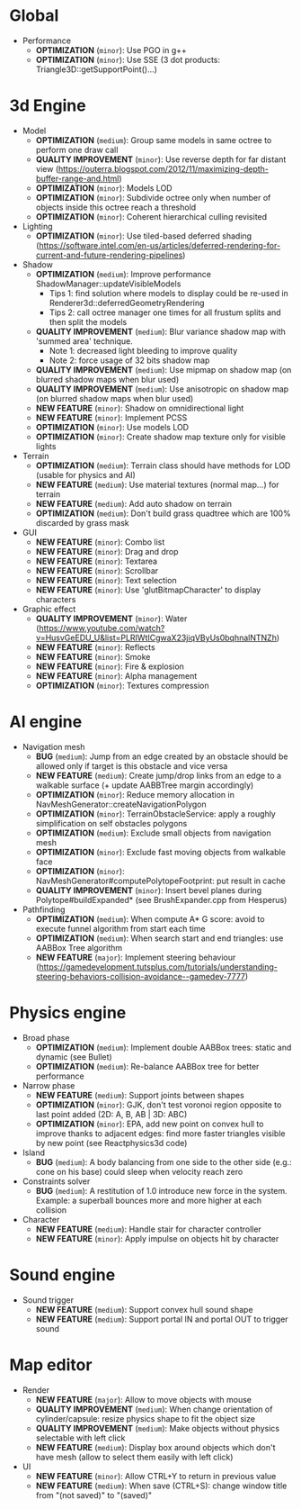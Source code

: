 # Global
- Performance
	- **OPTIMIZATION** (`minor`): Use PGO in g++
	- **OPTIMIZATION** (`minor`): Use SSE (3 dot products: Triangle3D<T>::getSupportPoint()...)

# 3d Engine
- Model
    - **OPTIMIZATION** (`medium`): Group same models in same octree to perform one draw call
    - **QUALITY IMPROVEMENT** (`minor`): Use reverse depth for far distant view (<https://outerra.blogspot.com/2012/11/maximizing-depth-buffer-range-and.html>)
	- **OPTIMIZATION** (`minor`): Models LOD
	- **OPTIMIZATION** (`minor`): Subdivide octree only when number of objects inside this octree reach a threshold
	- **OPTIMIZATION** (`minor`): Coherent hierarchical culling revisited
- Lighting
    - **OPTIMIZATION** (`minor`): Use tiled-based deferred shading (<https://software.intel.com/en-us/articles/deferred-rendering-for-current-and-future-rendering-pipelines>)
- Shadow
    - **OPTIMIZATION** (`medium`): Improve performance ShadowManager::updateVisibleModels
        - Tips 1: find solution where models to display could be re-used in Renderer3d::deferredGeometryRendering
        - Tips 2: call octree manager one times for all frustum splits and then split the models
	- **QUALITY IMPROVEMENT** (`medium`): Blur variance shadow map with 'summed area' technique.
        - Note 1: decreased light bleeding to improve quality
        - Note 2: force usage of 32 bits shadow map
	- **QUALITY IMPROVEMENT** (`medium`): Use mipmap on shadow map (on blurred shadow maps when blur used)
	- **QUALITY IMPROVEMENT** (`medium`): Use anisotropic on shadow map (on blurred shadow maps when blur used)
	- **NEW FEATURE** (`minor`): Shadow on omnidirectional light
	- **NEW FEATURE** (`minor`): Implement PCSS
	- **OPTIMIZATION** (`minor`): Use models LOD
	- **OPTIMIZATION** (`minor`): Create shadow map texture only for visible lights
- Terrain
    - **OPTIMIZATION** (`medium`): Terrain class should have methods for LOD (usable for physics and AI)
    - **NEW FEATURE** (`medium`): Use material textures (normal map...) for terrain
    - **NEW FEATURE** (`medium`): Add auto shadow on terrain
    - **OPTIMIZATION** (`medium`): Don't build grass quadtree which are 100% discarded by grass mask
- GUI
	- **NEW FEATURE** (`minor`): Combo list
	- **NEW FEATURE** (`minor`): Drag and drop
	- **NEW FEATURE** (`minor`): Textarea
	- **NEW FEATURE** (`minor`): Scrollbar
	- **NEW FEATURE** (`minor`): Text selection
	- **NEW FEATURE** (`minor`): Use 'glutBitmapCharacter' to display characters
- Graphic effect
	- **QUALITY IMPROVEMENT** (`minor`): Water (<https://www.youtube.com/watch?v=HusvGeEDU_U&list=PLRIWtICgwaX23jiqVByUs0bqhnalNTNZh>)
	- **NEW FEATURE** (`minor`): Reflects
	- **NEW FEATURE** (`minor`): Smoke
	- **NEW FEATURE** (`minor`): Fire & explosion
	- **NEW FEATURE** (`minor`): Alpha management
	- **OPTIMIZATION** (`minor`): Textures compression

# AI engine
- Navigation mesh
	- **BUG** (`medium`): Jump from an edge created by an obstacle should be allowed only if target is this obstacle and vice versa
	- **NEW FEATURE** (`medium`): Create jump/drop links from an edge to a walkable surface (+ update AABBTree margin accordingly)
	- **OPTIMIZATION** (`minor`): Reduce memory allocation in NavMeshGenerator::createNavigationPolygon
	- **OPTIMIZATION** (`minor`): TerrainObstacleService: apply a roughly simplification on self obstacles polygons
	- **OPTIMIZATION** (`medium`): Exclude small objects from navigation mesh
	- **OPTIMIZATION** (`minor`): Exclude fast moving objects from walkable face
	- **OPTIMIZATION** (`minor`): NavMeshGenerator#computePolytopeFootprint: put result in cache
	- **QUALITY IMPROVEMENT** (`minor`): Insert bevel planes during Polytope#buildExpanded* (see BrushExpander.cpp from Hesperus)
- Pathfinding
	- **OPTIMIZATION** (`medium`): When compute A* G score: avoid to execute funnel algorithm from start each time
	- **OPTIMIZATION** (`medium`): When search start and end triangles: use AABBox Tree algorithm
	- **NEW FEATURE** (`major`): Implement steering behaviour (<https://gamedevelopment.tutsplus.com/tutorials/understanding-steering-behaviors-collision-avoidance--gamedev-7777>)

# Physics engine
- Broad phase
	- **OPTIMIZATION** (`medium`): Implement double AABBox trees: static and dynamic (see Bullet)
	- **OPTIMIZATION** (`medium`): Re-balance AABBox tree for better performance
- Narrow phase
	- **NEW FEATURE** (`medium`): Support joints between shapes
	- **OPTIMIZATION** (`minor`): GJK, don't test voronoi region opposite to last point added (2D: A, B, AB | 3D: ABC)
	- **OPTIMIZATION** (`minor`): EPA, add new point on convex hull to improve thanks to adjacent edges: find more faster triangles visible by new point (see Reactphysics3d code)
- Island
    - **BUG** (`medium`): A body balancing from one side to the other side (e.g.: cone on his base) could sleep when velocity reach zero
- Constraints solver
    - **BUG** (`medium`): A restitution of 1.0 introduce new force in the system. Example: a superball bounces more and more higher at each collision
- Character
	- **NEW FEATURE** (`medium`): Handle stair for character controller
	- **NEW FEATURE** (`minor`): Apply impulse on objects hit by character
	
# Sound engine
- Sound trigger
	- **NEW FEATURE** (`medium`): Support convex hull sound shape
	- **NEW FEATURE** (`medium`): Support portal IN and portal OUT to trigger sound
	
# Map editor
- Render
	- **NEW FEATURE** (`major`): Allow to move objects with mouse
	- **QUALITY IMPROVEMENT** (`medium`): When change orientation of cylinder/capsule: resize physics shape to fit the object size
	- **QUALITY IMPROVEMENT** (`medium`): Make objects without physics selectable with left click
	- **NEW FEATURE** (`medium`): Display box around objects which don't have mesh (allow to select them easily with left click)
- UI
	- **NEW FEATURE** (`minor`): Allow CTRL+Y to return in previous value
	- **NEW FEATURE** (`medium`): When save (CTRL+S): change window title from "(not saved)" to "(saved)"
